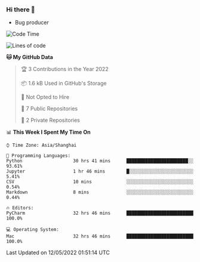 ### Hi there 👋
* Bug producer
<!--START_SECTION:waka-->
![Code Time](http://img.shields.io/badge/Code%20Time-0%20secs-blue)

![Lines of code](https://img.shields.io/badge/From%20Hello%20World%20I%27ve%20Written-5%20Thousand%20lines%20of%20code-blue)

**🐱 My GitHub Data** 

> 🏆 3 Contributions in the Year 2022
 > 
> 📦 1.6 kB Used in GitHub's Storage 
 > 
> 🚫 Not Opted to Hire
 > 
> 📜 7 Public Repositories 
 > 
> 🔑 2 Private Repositories  
 > 
📊 **This Week I Spent My Time On** 

```text
⌚︎ Time Zone: Asia/Shanghai

💬 Programming Languages: 
Python                   30 hrs 41 mins      ███████████████████████░░   93.61% 
Jupyter                  1 hr 46 mins        █░░░░░░░░░░░░░░░░░░░░░░░░   5.41% 
CSV                      10 mins             ░░░░░░░░░░░░░░░░░░░░░░░░░   0.54% 
Markdown                 8 mins              ░░░░░░░░░░░░░░░░░░░░░░░░░   0.44%

🔥 Editors: 
PyCharm                  32 hrs 46 mins      █████████████████████████   100.0%

💻 Operating System: 
Mac                      32 hrs 46 mins      █████████████████████████   100.0%

```


 Last Updated on 12/05/2022 01:51:14 UTC
<!--END_SECTION:waka-->
